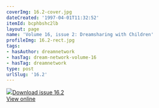 ```yaml
---
coverImg: 16.2-cover.jpg
dateCreated: '1997-04-01T11:32:52'
itemId: bcphbshc2lb
layout: page
name: 'Volume 16, issue 2: Dreamsharing with Children'
profileImg: 16.2-rect.jpg
tags:
- hasAuthor: dreamnetwork
- hasTag: dream-network-volume-16
- hasTag: dreamnetwork
type: post
urlSlug: '16.2'
---
```

<img class="card-journal-img" src="../images/16.2-rect.jpg"/><a href="../files/pdfs/Volume_16/16.2-Dream-Network-Vol-16-No-2.pdf" download="">Download issue 16.2</a><br><a href="../files/pdfs/Volume_16/16.2-Dream-Network-Vol-16-No-2.pdf">View online</a>